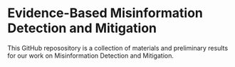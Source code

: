 # Evidence-Based Misinformation Detection and Mitigation

This GitHub reposository is a collection of materials and preliminary results for our work on Misinformation Detection and Mitigation. 


